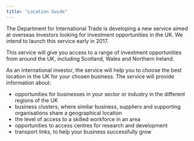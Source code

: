 ```yaml
---
title: "Location Guide"
---
```


The Department for International Trade is developing a new service aimed at overseas investors looking for investment opportunities in the UK. We intend to launch this service early in 2017.

This service will give you access to a range of investment opportunities from around the UK, including Scotland, Wales and Northern Ireland.

As an international investor, the service will help you to choose the best location in the UK for your chosen business. The service will provide information about:


- opportunities for businesses in your sector or industry in the different regions of the UK
- business clusters, where similar business, suppliers and supporting organisations share a geographical location
- the level of access to a skilled workforce in an area
- opportunities to access centres for research and development
- transport links, to help your business successfully grow

